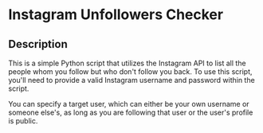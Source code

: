 # Instagram Unfollowers Checker

## Description

This is a simple Python script that utilizes the Instagram API to list all the people whom you follow but who don't follow you back. To use this script, you'll need to provide a valid Instagram username and password within the script.

You can specify a target user, which can either be your own username or someone else's, as long as you are following that user or the user's profile is public.

